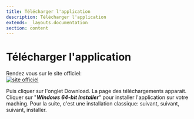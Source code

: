 ```yaml
---
title: Télécharger l'application
description: Télécharger l'application
extends: _layouts.documentation
section: content
---
```

 
# Télécharger l'application

Rendez vous sur le site officiel:  
<a href="https://www.getmonero.org/" target="_blank">
	<img src="/assets/img/site.jpg" alt="site officiel">
</a>
 

Puis cliquer sur l'onglet Download. La page des téléchargements apparait.  
Cliquer sur "***Windows 64-bit Installer***" pour installer l'application sur votre maching. Pour la suite, c'est une installation classique: suivant, suivant, suivant, installer.